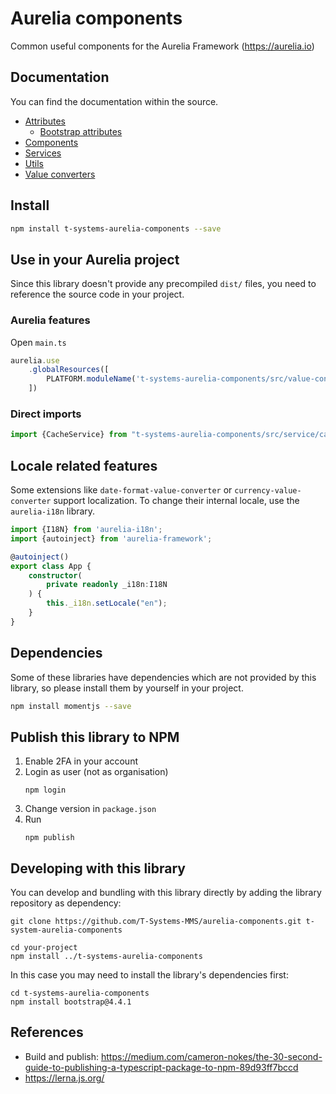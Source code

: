 # Aurelia components
Common useful components for the Aurelia Framework (https://aurelia.io)

## Documentation

You can find the documentation within the source.

* [Attributes](src/attributes/README.md)
  * [Bootstrap attributes](src/attributes/bootstrap/README.md) 
* [Components](src/components/README.md)
* [Services](src/services/README.md)
* [Utils](src/utils/README.md)
* [Value converters](src/value-converters/README.md)

## Install

```bash
npm install t-systems-aurelia-components --save
```

## Use in your Aurelia project

Since this library doesn't provide any precompiled `dist/` files, you need to reference the source code in your project.

### Aurelia features
Open `main.ts`
```typescript
aurelia.use
    .globalResources([
        PLATFORM.moduleName('t-systems-aurelia-components/src/value-converters/date-format-value-converter'),
    ])
```

### Direct imports
```typescript
import {CacheService} from "t-systems-aurelia-components/src/service/cache-service";
```

## Locale related features

Some extensions like `date-format-value-converter` or `currency-value-converter` support localization. To change their internal locale, use the `aurelia-i18n` library.

```typescript
import {I18N} from 'aurelia-i18n';
import {autoinject} from 'aurelia-framework';

@autoinject()
export class App {
    constructor(
        private readonly _i18n:I18N
    ) {
        this._i18n.setLocale("en");
    }
}
```

## Dependencies

Some of these libraries have dependencies which are not provided by this library, so please install them by yourself in your project.
```bash
npm install momentjs --save
```

## Publish this library to NPM

1. Enable 2FA in your account
2. Login as user (not as organisation)
    ```shell
    npm login
    ```
3. Change version in `package.json`
4. Run 
    ```shell
    npm publish
    ```
  
## Developing with this library
You can develop and bundling with this library directly by adding the library repository as dependency:
```shell
git clone https://github.com/T-Systems-MMS/aurelia-components.git t-system-aurelia-components

cd your-project
npm install ../t-systems-aurelia-components
```

In this case you may need to install the library's dependencies first:
```shell
cd t-systems-aurelia-components
npm install bootstrap@4.4.1
```

## References
* Build and publish: https://medium.com/cameron-nokes/the-30-second-guide-to-publishing-a-typescript-package-to-npm-89d93ff7bccd
* https://lerna.js.org/

